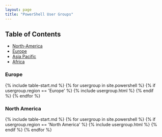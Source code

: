 ```yaml
---
layout: page
title: "PowerShell User Groups"
---
```


## Table of Contents
* [North-America](#north-america)
* [Europe](#europe)
* [Asia Pacific](#asia-pacific)
* [Africa](#africa)

### Europe
{% include table-start.md %}
{% for usergroup in site.powershell %}
  {% if usergroup.region == 'Europe' %}
    {% include usergroup.html %}
  {% endif %}
{% endfor %}

### North America
{% include table-start.md %}
{% for usergroup in site.powershell %}
  {% if usergroup.region == 'North America' %}
    {% include usergroup.html %}
  {% endif %}
{% endfor %}